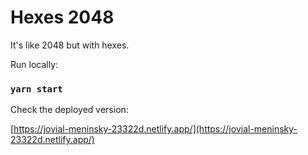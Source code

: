 # Hexes 2048

It's like 2048 but with hexes.

Run locally:
### `yarn start`

Check the deployed version:

[https://jovial-meninsky-23322d.netlify.app/](https://jovial-meninsky-23322d.netlify.app/)
